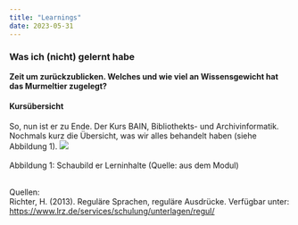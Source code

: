 ```yaml
---
title: "Learnings"
date: 2023-05-31
---
```


### Was ich (nicht) gelernt habe
**Zeit um zurückzublicken. Welches und wie viel an Wissensgewicht hat das Murmeltier zugelegt?**



#### **Kursübersicht**
So, nun ist er zu Ende. Der Kurs BAIN, Bibliothekts- und Archivinformatik. Nochmals kurz die Übersicht, was wir alles behandelt haben (siehe Abbildung 1).
![](https://raw.githubusercontent.com/brandensarah/Lerntagebuch/master/_posts/übersicht.png)
<br>
<br>
Abbildung 1: Schaubild er Lerninhalte (Quelle: aus dem Modul)
<br>
<br>


Quellen: 
<br>
Richter, H. (2013). Reguläre Sprachen, reguläre Ausdrücke. Verfügbar unter: https://www.lrz.de/services/schulung/unterlagen/regul/


